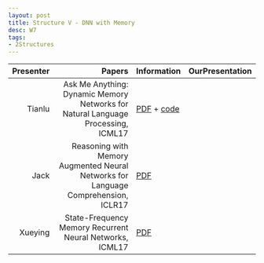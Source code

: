 ```yaml
---
layout: post
title: Structure V - DNN with Memory
desc: W7
tags:
- 2Structures
---
```




| Presenter | Papers | Information| OurPresentation |
| -----: | ----------: | :----- | :----- |
| Tianlu | Ask Me Anything: Dynamic Memory Networks for Natural Language Processing, ICML17 | [PDF](https://arxiv.org/abs/1506.07285) + [code](https://github.com/swstarlab/DynamicMemoryNetworks) |
| Jack | Reasoning with Memory Augmented Neural Networks for Language Comprehension, ICLR17 | [PDF](https://arxiv.org/abs/1610.06454) |
| Xueying | State-Frequency Memory Recurrent Neural Networks, ICML17 | [PDF](http://proceedings.mlr.press/v70/hu17c.html) |
